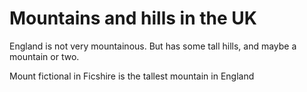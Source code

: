 Mountains and hills in the UK
===================
England is not very mountainous.
But has some tall hills, and maybe a mountain or two.

Mount fictional in Ficshire is the tallest mountain in England